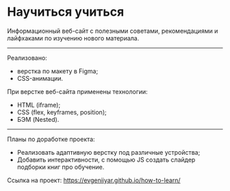 # Научиться учиться #


Информационный веб-сайт с полезными советами, рекомендациями и лайфхаками по изучению нового материала.

---

Реализовано:
- верстка по макету в Figma;
- CSS-анимации.

При верстке веб-сайта применены технологии: 
* HTML (iframe); 
* CSS (flex, keyframes, position);
* БЭМ (Nested).

---

Планы по доработке проекта:
* Pеализовать адаптивную верстку под различные устройства;
* Добавить интерактивности, с помощью JS создать слайдер подборки книг про обучение.


Ссылка на проект: https://evgeniiyar.github.io/how-to-learn/
